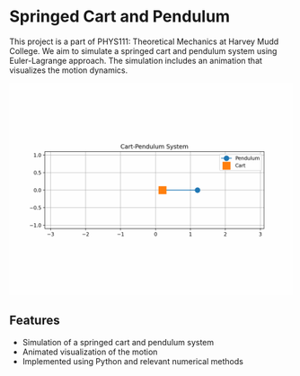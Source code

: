 # Springed Cart and Pendulum

This project is a part of PHYS111: Theoretical Mechanics at Harvey Mudd College. We aim to simulate a springed cart and pendulum system using Euler-Lagrange approach. The simulation includes an animation that visualizes the motion dynamics.

![Animation](./animation.gif)

## Features
- Simulation of a springed cart and pendulum system
- Animated visualization of the motion
- Implemented using Python and relevant numerical methods
